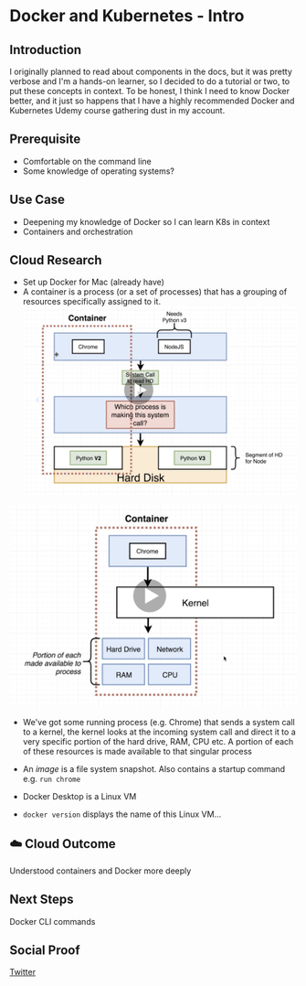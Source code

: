 # Docker and Kubernetes - Intro

## Introduction

I originally planned to read about components in the docs, but it was pretty verbose and I'm a hands-on learner, so I decided to do a tutorial or two, to put these concepts in context. To be honest, I think I need to know Docker better, and it just so happens that I have a highly recommended Docker and Kubernetes Udemy course gathering dust in my account.

## Prerequisite

- Comfortable on the command line
- Some knowledge of operating systems?

## Use Case

- Deepening my knowledge of Docker so I can learn K8s in context
- Containers and orchestration

## Cloud Research

- Set up Docker for Mac (already have)
- A container is a process (or a set of processes) that has a grouping of resources specifically assigned to it.
  ![how containers relate to your system](/Journey/071/container1.png)

![container](/Journey/071/container2.png)

- We've got some running process (e.g. Chrome) that sends a system call to a kernel, the kernel looks at the incoming system call and direct it to a very specific portion of the hard drive, RAM, CPU etc. A portion of each of these resources is made available to that singular process

- An _image_ is a file system snapshot. Also contains a startup command e.g. `run chrome`

- Docker Desktop is a Linux VM

- `docker version` displays the name of this Linux VM...

## ☁️ Cloud Outcome

Understood containers and Docker more deeply

## Next Steps

Docker CLI commands

## Social Proof

[Twitter](https://twitter.com/_notwaving/status/1354905665727299585?s=20)
